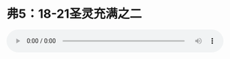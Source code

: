 # 弗5：18-21圣灵充满之二

<audio style="width: 100%;" preload="false" controls controlslist="nodownload"><source src="//file.simai.life/audio/mp3/old/12229.mp3" type="audio/mpeg">Your browser does not support the audio element.</audio>


